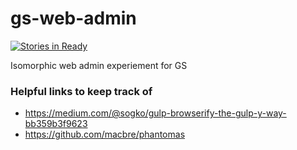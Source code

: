 # gs-web-admin

[![Stories in
Ready](https://badge.waffle.io/neezer/gs-web-admin.png?label=ready&title=Ready)](http://waffle.io/neezer/gs-web-admin)

Isomorphic web admin experiement for GS

### Helpful links to keep track of
- https://medium.com/@sogko/gulp-browserify-the-gulp-y-way-bb359b3f9623
- https://github.com/macbre/phantomas
